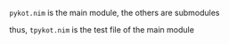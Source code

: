 `pykot.nim` is the main module, the others are submodules

thus, `tpykot.nim` is the test file of the main module
